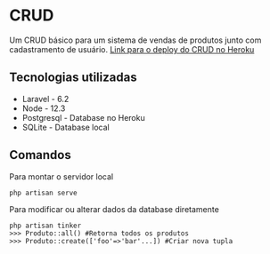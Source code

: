 # CRUD



Um CRUD básico para um sistema de vendas de produtos junto com cadastramento de usuário.
 [Link para o deploy do CRUD no Heroku](crud-desafio.herokuapp.com/)

## Tecnologias utilizadas

- Laravel - 6.2
- Node - 12.3
- Postgresql - Database no Heroku
- SQLite - Database local




## Comandos 
Para montar o servidor local

    php artisan serve

   Para modificar ou alterar dados da database diretamente
   

    php artisan tinker
    >>> Produto::all() #Retorna todos os produtos
    >>> Produto::create(['foo'=>'bar'...]) #Criar nova tupla

   

    

